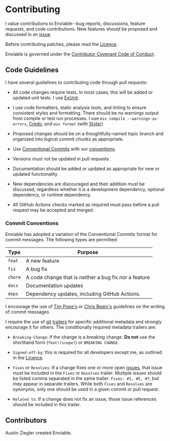 # Contributing

I value contributions to Enviable--bug reports, discussions, feature requests,
and code contributions. New features should be proposed and discussed in an
[issue][issues].

Before contributing patches, please read the [Licence](./LICENCE.md).

Enviable is governed under the [Contributor Covenant Code of Conduct][cccoc].

## Code Guidelines

I have several guidelines to contributing code through pull requests:

- All code changes require tests. In most cases, this will be added or updated
  unit tests. I use [ExUnit][ExUnit].

- I use code formatters, static analysis tools, and linting to ensure consistent
  styles and formatting. There should be no warnings output from compile or test
  run processes. I use `mix compile --warnings-as-errors`, [Credo][Credo], and
  `mix format` (with [Styler][Styler])

- Proposed changes should be on a thoughtfully-named topic branch and organized
  into logical commit chunks as appropriate.

- Use [Conventional Commits][conventional] with our
  [conventions](#commit-conventions).

- Versions must not be updated in pull requests.

- Documentation should be added or updated as appropriate for new or updated
  functionality.

- New dependencies are discouraged and their addition must be discussed,
  regardless whether it is a development dependency, optional dependency, or
  runtime dependency.

- All GitHub Actions checks marked as required must pass before a pull request
  may be accepted and merged.

### Commit Conventions

Enviable has adopted a variation of the Conventional Commits format for commit
messages. The following types are permitted:

| Type    | Purpose                                               |
| ------- | ----------------------------------------------------- |
| `feat`  | A new feature                                         |
| `fix`   | A bug fix                                             |
| `chore` | A code change that is neither a bug fix nor a feature |
| `docs`  | Documentation updates                                 |
| `deps`  | Dependency updates, including GitHub Actions.         |

I encourage the use of [Tim Pope's][tpope-qcm] or [Chris Beam's][cbeams]
guidelines on the writing of commit messages

I require the use of [git][trailers1] [trailers][trailers2] for specific
additional metadata and strongly encourage it for others. The conditionally
required metadata trailers are:

- `Breaking-Change`: if the change is a breaking change. **Do not** use the
  shorthand form (`feat!(scope)`) or `BREAKING CHANGE`.

- `Signed-off-by`: this is required for all developers except me, as outlined in
  the [Licence](./LICENCE.md#developer-certificate-of-origin).

- `Fixes` or `Resolves`: If a change fixes one or more open [issues][issues],
  that issue must be included in the `Fixes` or `Resolves` trailer. Multiple
  issues should be listed comma separated in the same trailer:
  `Fixes: #1, #5, #7`, but _may_ appear in separate trailers. While both `Fixes`
  and `Resolves` are synonyms, only _one_ should be used in a given commit or
  pull request.

- `Related to`: If a change does not fix an issue, those issue references should
  be included in this trailer.

## Contributors

Austin Ziegler created Enviable.

[cccoc]: ./CODE_OF_CONDUCT.md
[conventional]: https://www.conventionalcommits.org/en/v1.0.0/
[credo]: https://github.com/rrrene/credo
[styler]: https://github.com/adobe/styler
[exunit]: https://hexdocs.pm/ex_unit/ExUnit.html
[trailers1]: https://git-scm.com/docs/git-interpret-trailers
[trailers2]: https://git-scm.com/docs/git-commit#Documentation/git-commit.txt---trailerlttokengtltvaluegt
[issues]: https://github.com/halostatue/enviable/issues
[tpope-qcm]: http://tbaggery.com/2008/04/19/a-note-about-git-commit-messages.html
[cbeams]: https://cbea.ms/git-commit/
